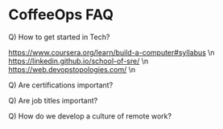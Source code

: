 # CoffeeOps FAQ

Q) How to get started in Tech?

https://www.coursera.org/learn/build-a-computer#syllabus \n
https://linkedin.github.io/school-of-sre/ \n
https://web.devopstopologies.com/ \n

Q) Are certifications important?

Q) Are job titles important?

Q) How do we develop a culture of remote work?

